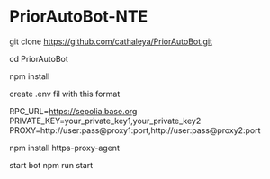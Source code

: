 # PriorAutoBot-NTE

git clone https://github.com/cathaleya/PriorAutoBot.git  

cd PriorAutoBot

npm install

create .env
fil with this format

RPC_URL=https://sepolia.base.org
PRIVATE_KEY=your_private_key1,your_private_key2
PROXY=http://user:pass@proxy1:port,http://user:pass@proxy2:port

npm install https-proxy-agent

start bot
npm run start

